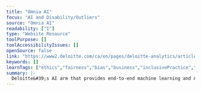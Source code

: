 ```yaml
---
title: "Omnia AI"
focus: "AI and Disability/Outliers"
source: "Omnia AI"
readability: ["I"]
type: "Website Resource"
toolPurpose: []
toolAccessibilityIssues: []
openSource: false
link: "https://www2.deloitte.com/ca/en/pages/deloitte-analytics/articles/omnia-artificial-intelligence.html"
keywords: []
learnTags: ["ethics","fairness","bias","business","inclusivePractice","canadianLandscape"]
summary: |-
  Deloitte&#39;s AI arm that provides end-to-end machine learning and AI solutions for organizations. 
---
```


